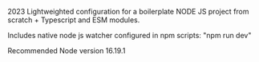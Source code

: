 2023 Lightweighted configuration for a boilerplate NODE JS project from scratch + Typescript and ESM modules.

Includes native node js watcher configured in npm scripts: "npm run dev"

Recommended Node version 16.19.1